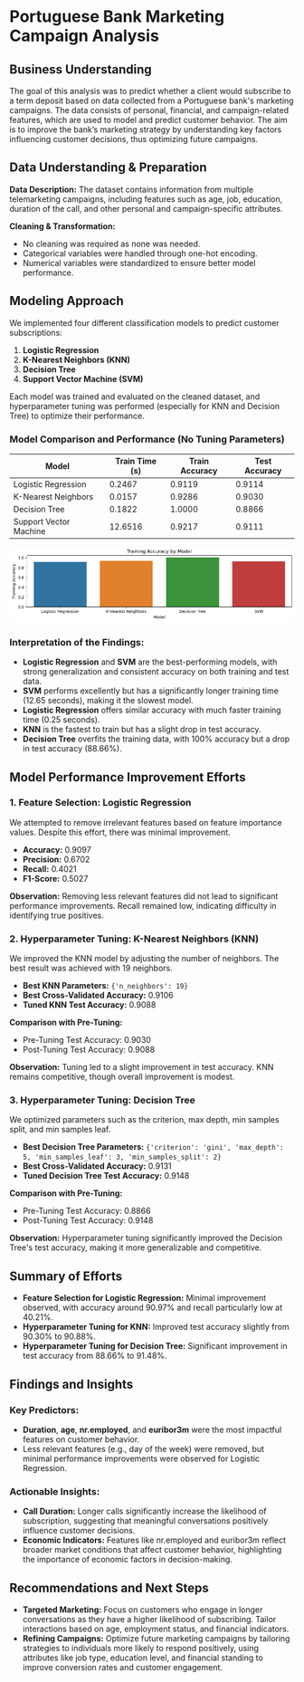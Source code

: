 # Portuguese Bank Marketing Campaign Analysis

## Business Understanding
The goal of this analysis was to predict whether a client would subscribe to a term deposit based on data collected from a Portuguese bank's marketing campaigns. The data consists of personal, financial, and campaign-related features, which are used to model and predict customer behavior. The aim is to improve the bank’s marketing strategy by understanding key factors influencing customer decisions, thus optimizing future campaigns.

## Data Understanding & Preparation
**Data Description:** The dataset contains information from multiple telemarketing campaigns, including features such as age, job, education, duration of the call, and other personal and campaign-specific attributes.

**Cleaning & Transformation:** 
- No cleaning was required as none was needed.
- Categorical variables were handled through one-hot encoding.
- Numerical variables were standardized to ensure better model performance.

## Modeling Approach
We implemented four different classification models to predict customer subscriptions:

1. **Logistic Regression**
2. **K-Nearest Neighbors (KNN)**
3. **Decision Tree**
4. **Support Vector Machine (SVM)**

Each model was trained and evaluated on the cleaned dataset, and hyperparameter tuning was performed (especially for KNN and Decision Tree) to optimize their performance.

### Model Comparison and Performance (No Tuning Parameters)

| Model                  | Train Time (s) | Train Accuracy | Test Accuracy |
|------------------------|----------------|----------------|---------------|
| Logistic Regression     | 0.2467         | 0.9119         | 0.9114        |
| K-Nearest Neighbors     | 0.0157         | 0.9286         | 0.9030        |
| Decision Tree           | 0.1822         | 1.0000         | 0.8866        |
| Support Vector Machine  | 12.6516        | 0.9217         | 0.9111        |

![Training Accuracy](https://github.com/genyngambia/Bank_Marketing_Campaigns_Analysis/blob/Bank_Marketing_Campaign_Analysis/Bank_Marketing_Campaign_Analysis/images/training_accuracy.png)


### Interpretation of the Findings:
- **Logistic Regression** and **SVM** are the best-performing models, with strong generalization and consistent accuracy on both training and test data.
- **SVM** performs excellently but has a significantly longer training time (12.65 seconds), making it the slowest model.
- **Logistic Regression** offers similar accuracy with much faster training time (0.25 seconds).
- **KNN** is the fastest to train but has a slight drop in test accuracy.
- **Decision Tree** overfits the training data, with 100% accuracy but a drop in test accuracy (88.66%).

## Model Performance Improvement Efforts

### 1. Feature Selection: Logistic Regression
We attempted to remove irrelevant features based on feature importance values. Despite this effort, there was minimal improvement.

- **Accuracy:** 0.9097
- **Precision:** 0.6702
- **Recall:** 0.4021
- **F1-Score:** 0.5027

**Observation:** Removing less relevant features did not lead to significant performance improvements. Recall remained low, indicating difficulty in identifying true positives.

### 2. Hyperparameter Tuning: K-Nearest Neighbors (KNN)
We improved the KNN model by adjusting the number of neighbors. The best result was achieved with 19 neighbors.

- **Best KNN Parameters:** `{'n_neighbors': 19}`
- **Best Cross-Validated Accuracy:** 0.9106
- **Tuned KNN Test Accuracy:** 0.9088

**Comparison with Pre-Tuning:**
- Pre-Tuning Test Accuracy: 0.9030
- Post-Tuning Test Accuracy: 0.9088

**Observation:** Tuning led to a slight improvement in test accuracy. KNN remains competitive, though overall improvement is modest.

### 3. Hyperparameter Tuning: Decision Tree
We optimized parameters such as the criterion, max depth, min samples split, and min samples leaf.

- **Best Decision Tree Parameters:** `{'criterion': 'gini', 'max_depth': 5, 'min_samples_leaf': 3, 'min_samples_split': 2}`
- **Best Cross-Validated Accuracy:** 0.9131
- **Tuned Decision Tree Test Accuracy:** 0.9148

**Comparison with Pre-Tuning:**
- Pre-Tuning Test Accuracy: 0.8866
- Post-Tuning Test Accuracy: 0.9148

**Observation:** Hyperparameter tuning significantly improved the Decision Tree's test accuracy, making it more generalizable and competitive.

## Summary of Efforts

- **Feature Selection for Logistic Regression:** Minimal improvement observed, with accuracy around 90.97% and recall particularly low at 40.21%.
- **Hyperparameter Tuning for KNN:** Improved test accuracy slightly from 90.30% to 90.88%.
- **Hyperparameter Tuning for Decision Tree:** Significant improvement in test accuracy from 88.66% to 91.48%.

## Findings and Insights

### Key Predictors:
- **Duration**, **age**, **nr.employed**, and **euribor3m** were the most impactful features on customer behavior.
- Less relevant features (e.g., day of the week) were removed, but minimal performance improvements were observed for Logistic Regression.

### Actionable Insights:
- **Call Duration:** Longer calls significantly increase the likelihood of subscription, suggesting that meaningful conversations positively influence customer decisions.
- **Economic Indicators:** Features like nr.employed and euribor3m reflect broader market conditions that affect customer behavior, highlighting the importance of economic factors in decision-making.

## Recommendations and Next Steps

- **Targeted Marketing:** Focus on customers who engage in longer conversations as they have a higher likelihood of subscribing. Tailor interactions based on age, employment status, and financial indicators.
- **Refining Campaigns:** Optimize future marketing campaigns by tailoring strategies to individuals more likely to respond positively, using attributes like job type, education level, and financial standing to improve conversion rates and customer engagement.
